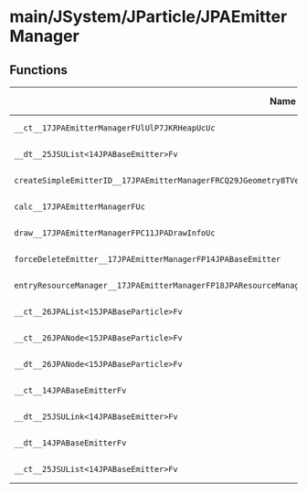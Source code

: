 # main/JSystem/JParticle/JPAEmitterManager

## Functions

| Name | Address | Match % |
|------|---------|---------|
| `__ct__17JPAEmitterManagerFUlUlP7JKRHeapUcUc` | `0x80449D28` | :x: (0.0%) |
| `__dt__25JSUList<14JPABaseEmitter>Fv` | `0x80449F34` | :x: (0.0%) |
| `createSimpleEmitterID__17JPAEmitterManagerFRCQ29JGeometry8TVec3<f>UsUcUcP18JPAEmitterCallBackP19JPAParticleCallBack` | `0x80449F8C` | :x: (0.0%) |
| `calc__17JPAEmitterManagerFUc` | `0x8044A070` | :x: (0.0%) |
| `draw__17JPAEmitterManagerFPC11JPADrawInfoUc` | `0x8044A0F0` | :x: (0.0%) |
| `forceDeleteEmitter__17JPAEmitterManagerFP14JPABaseEmitter` | `0x8044A2E4` | :x: (0.0%) |
| `entryResourceManager__17JPAEmitterManagerFP18JPAResourceManagerUc` | `0x8044A350` | :x: (0.0%) |
| `__ct__26JPAList<15JPABaseParticle>Fv` | `0x8044A360` | :x: (0.0%) |
| `__ct__26JPANode<15JPABaseParticle>Fv` | `0x8044A374` | :x: (0.0%) |
| `__dt__26JPANode<15JPABaseParticle>Fv` | `0x8044A384` | :x: (0.0%) |
| `__ct__14JPABaseEmitterFv` | `0x8044A3C4` | :x: (0.0%) |
| `__dt__25JSULink<14JPABaseEmitter>Fv` | `0x8044A414` | :x: (0.0%) |
| `__dt__14JPABaseEmitterFv` | `0x8044A46C` | :x: (0.0%) |
| `__ct__25JSUList<14JPABaseEmitter>Fv` | `0x8044A4C8` | :x: (0.0%) |